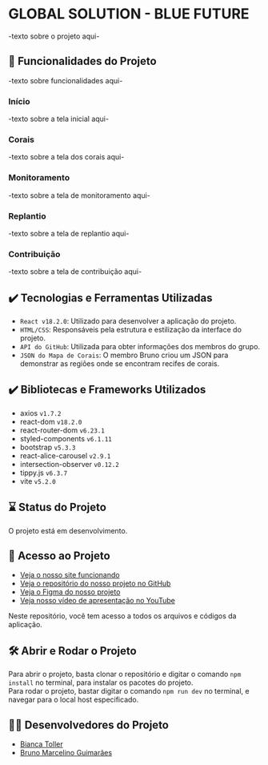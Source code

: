 # GLOBAL SOLUTION - BLUE FUTURE

-texto sobre o projeto aqui-

## 🔨 Funcionalidades do Projeto

-texto sobre funcionalidades aqui-

### Início

-texto sobre a tela inicial aqui-

### Corais

-texto sobre a tela dos corais aqui-

### Monitoramento

-texto sobre a tela de monitoramento aqui-

### Replantio

-texto sobre a tela de replantio aqui-

### Contribuição

-texto sobre a tela de contribuição aqui-

## ✔️ Tecnologias e Ferramentas Utilizadas

- `React v18.2.0`: Utilizado para desenvolver a aplicação do projeto.
- `HTML/CSS`: Responsáveis pela estrutura e estilização da interface do projeto.
- `API do GitHub`: Utilizada para obter informações dos membros do grupo.
- `JSON do Mapa de Corais`: O membro Bruno criou um JSON para demonstrar as regiões onde se encontram recifes de corais.

## ✔️ Bibliotecas e Frameworks Utilizados

- axios `v1.7.2`
- react-dom `v18.2.0`
- react-router-dom `v6.23.1`
- styled-components `v6.1.11`
- bootstrap `v5.3.3`
- react-alice-carousel `v2.9.1`
- intersection-observer `v0.12.2`
- tippy.js `v6.3.7`
- vite `v5.2.0`

## ⌛ Status do Projeto

O projeto está em desenvolvimento.

## 📁 Acesso ao Projeto

- [Veja o nosso site funcionando](#)
- [Veja o repositório do nosso projeto no GitHub](https://github.com/bitoller/global-solution-bluefuture)
- [Veja o Figma do nosso projeto](https://www.figma.com/design/P8bYNePWpcz4PxlcLPAk1F/Blue-Future?node-id=151-2&t=pPEU42JyHkSqW7Ka-0)
- [Veja nosso vídeo de apresentação no YouTube](#)

Neste repositório, você tem acesso a todos os arquivos e códigos da aplicação.<br/>

## 🛠️ Abrir e Rodar o Projeto

Para abrir o projeto, basta clonar o repositório e digitar o comando `npm install` no terminal, para instalar os pacotes do projeto.<br/>
Para rodar o projeto, bastar digitar o comando `npm run dev` no terminal, e navegar para o local host especificado.

## 👩‍💻 Desenvolvedores do Projeto

- <a href="https://www.linkedin.com/in/bianca-toller" target="_blank">Bianca Toller</a>
- <a href="https://www.linkedin.com/in/bruno-marc" target="_blank">Bruno Marcelino Guimarães</a>
